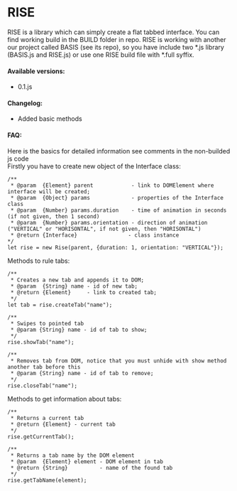 # RISE
RISE is a library which can simply create a flat tabbed interface. You can find working build in the BUILD folder in repo.
RISE is working with another our project called BASIS (see its repo), so you have include two *.js library 
(BASIS.js and RISE.js) or use one RISE build file with *.full syffix.

#### Available versions:
- 0.1.js

#### Changelog:
- Added basic methods

#### FAQ:
Here is the basics for detailed information see comments in the non-builded js code <br/>
Firstly you have to create new object of the Interface class:

    /**
     * @param  {Element} parent            - link to DOMElement where interface will be created;
     * @param  {Object} params             - properties of the Interface class
     * @param  {Number} params.duration    - time of animation in seconds (if not given, then 1 second)
     * @param  {Number} params.orientation - direction of animation ("VERTICAL" or "HORISONTAL", if not given, then "HORISONTAL")
     * @return {Interface}                - class instance
    */
    let rise = new Rise(parent, {duration: 1, orientation: "VERTICAL"});

Methods to rule tabs:

    /**
     * Creates a new tab and appends it to DOM;
     * @param  {String} name - id of new tab;
     * @return {Element}     - link to created tab;
     */
    let tab = rise.createTab("name");
    
    /**
     * Swipes to pointed tab
     * @param {String} name - id of tab to show;
     */
    rise.showTab("name");
    
    /**
     * Removes tab from DOM, notice that you must unhide with show method another tab before this
     * @param {String} name - id of tab to remove;
     */
    rise.closeTab("name");

Methods to get information about tabs:

    /**
     * Returns a current tab
     * @return {Element} - current tab
     */
    rise.getCurrentTab();
    
    /**
     * Returns a tab name by the DOM element
     * @param  {Element} element - DOM element in tab
     * @return {String}          - name of the found tab
     */
    rise.getTabName(element);